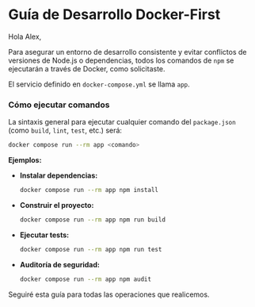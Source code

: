 # Guía de Desarrollo Docker-First

Hola Alex,

Para asegurar un entorno de desarrollo consistente y evitar conflictos de versiones de Node.js o dependencias, todos los comandos de `npm` se ejecutarán a través de Docker, como solicitaste.

El servicio definido en `docker-compose.yml` se llama `app`.

### Cómo ejecutar comandos

La sintaxis general para ejecutar cualquier comando del `package.json` (como `build`, `lint`, `test`, etc.) será:

```bash
docker compose run --rm app <comando>
```

**Ejemplos:**

-   **Instalar dependencias:**
    ```bash
    docker compose run --rm app npm install
    ```

-   **Construir el proyecto:**
    ```bash
    docker compose run --rm app npm run build
    ```

-   **Ejecutar tests:**
    ```bash
    docker compose run --rm app npm run test
    ```

-   **Auditoría de seguridad:**
    ```bash
    docker compose run --rm app npm audit
    ```

Seguiré esta guía para todas las operaciones que realicemos.
